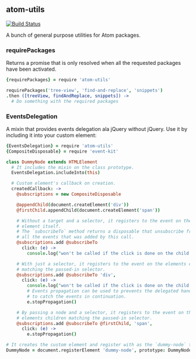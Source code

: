 ## atom-utils

[![Build Status](https://travis-ci.org/abe33/atom-utils.svg?branch=master)](https://travis-ci.org/abe33/atom-utils)

A bunch of general purpose utilities for Atom packages.

### requirePackages

Returns a promise that is only resolved when all the requested packages have been activated.

```coffee
{requirePackages} = require 'atom-utils'

requirePackages('tree-view', 'find-and-replace', 'snippets')
.then ([treeView, findAndReplace, snippets]) ->
  # Do something with the required packages
```

### EventsDelegation

A mixin that provides events delegation ala jQuery without jQuery.
Use it by including it into your custom element:

```coffee
{EventsDelegation} = require 'atom-utils'
{CompositeDisposable} = require 'event-kit'

class DummyNode extends HTMLElement
  # It includes the mixin on the class prototype.
  EventsDelegation.includeInto(this)

  # Custom element's callback on creation.
  createdCallback: ->
    @subscriptions = new CompositeDisposable

    @appendChild(document.createElement('div'))
    @firstChild.appendChild(document.createElement('span'))

    # Without a target and a selector, it registers to the event on the
    # element itself.
    # The `subscribeTo` method returns a disposable that unsubscribe from
    # all the events that was added by this call.
    @subscriptions.add @subscribeTo
      click: (e) ->
        console.log("won't be called if the click is done on the child div")

    # With just a selector, it registers to the event on the elements children
    # matching the passed-in selector.
    @subscriptions.add @subscribeTo 'div',
      click: (e) ->
        console.log("won't be called if the click is done on the child span")
        # Events propagation can be used to prevents the delegated handlers
        # to catch the events in continuation.
        e.stopPropagation()

    # By passing a node and a selector, it registers to the event on the
    # elements children matching the passed-in selector.
    @subscriptions.add @subscribeTo @firstChild, 'span',
      click: (e) ->
        e.stopPropagation()

# It creates the custom element and register with as the `dummy-node` tag.
DummyNode = document.registerElement 'dummy-node', prototype: DummyNode.prototype
```
